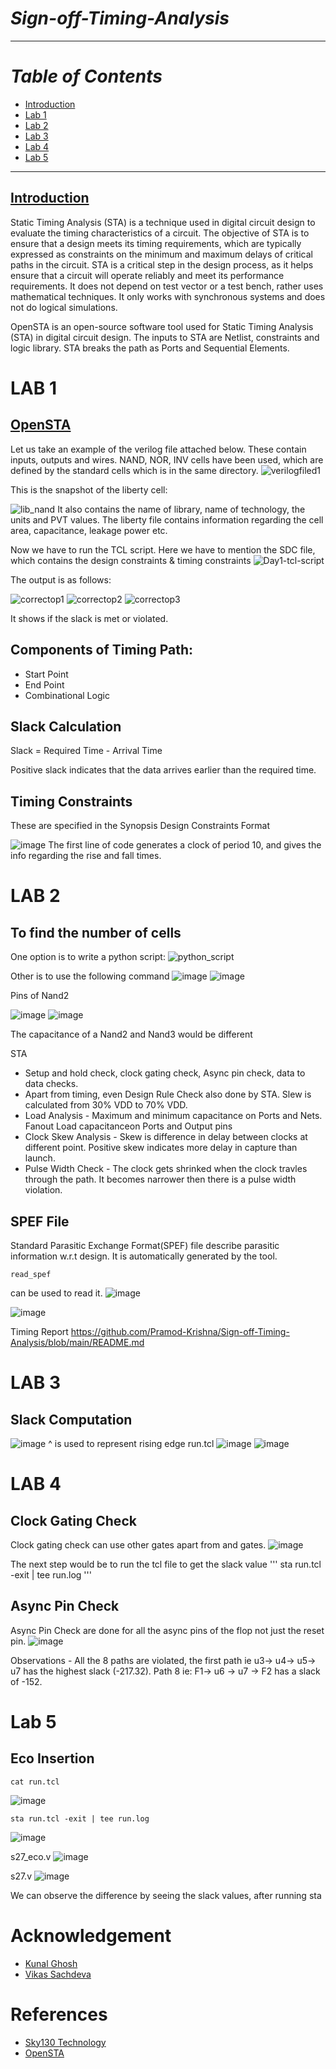 # ***_Sign-off-Timing-Analysis_***

***

# **_Table of Contents_**

* [Introduction](https://github.com/Pramod-Krishna/Sign-off-Timing-Analysis/blob/main/README.md#introduction)
* [Lab 1](https://github.com/Pramod-Krishna/Sign-off-Timing-Analysis/blob/main/README.md#opensta)
* [Lab 2](https://github.com/Pramod-Krishna/Sign-off-Timing-Analysis/blob/main/README.md#to-find-the-number-of-cells)
* [Lab 3](https://github.com/Pramod-Krishna/Sign-off-Timing-Analysis/blob/main/README.md#lab-3)
* [Lab 4](https://github.com/Pramod-Krishna/Sign-off-Timing-Analysis/blob/main/README.md#lab-4)
* [Lab 5](https://github.com/Pramod-Krishna/Sign-off-Timing-Analysis/blob/main/README.md#lab-5)

***

## [Introduction]()

Static Timing Analysis (STA) is a technique used in digital circuit design to evaluate the timing characteristics of a circuit. The objective of STA is to ensure that a design meets its timing requirements, which are typically expressed as constraints on the minimum and maximum delays of critical paths in the circuit. STA is a critical step in the design process, as it helps ensure that a circuit will operate reliably and meet its performance requirements. It does not depend on test vector or a test bench, rather uses mathematical techniques. It only works with synchronous systems and does not do logical simulations.

OpenSTA is an open-source software tool used for Static Timing Analysis (STA) in digital circuit design. The inputs to STA are Netlist, constraints and logic library. STA breaks the path as Ports and Sequential Elements. 

# LAB 1 

## [OpenSTA]()

Let us take an example of the verilog file attached below. These contain inputs, outputs and wires. NAND, NOR, INV cells have been used, which are defined by the standard cells which is in the same directory. 
![verilogfiled1](https://user-images.githubusercontent.com/54993262/220512324-9c6418ed-2d64-40d0-9cd8-9673d4894e9f.png)

This is the snapshot of the liberty cell:

![lib_nand](https://user-images.githubusercontent.com/54993262/220512884-fcaa687b-30b4-4217-b14e-c36da3617802.png)
It also contains the name of library, name of technology, the units and PVT values. The liberty file contains information regarding the cell area, capacitance, leakage power etc.  

Now we have to run the TCL script. Here we have to mention the SDC file, which contains the design constraints & timing constraints
![Day1-tcl-script](https://user-images.githubusercontent.com/54993262/220513073-747647dc-2841-4788-a35f-1024a9a9c90c.png)

The output is as follows:

![correctop1](https://user-images.githubusercontent.com/54993262/220513513-8ec86863-cb19-4066-8b26-4a7ea748e8d2.png)
![correctop2](https://user-images.githubusercontent.com/54993262/220513525-8daeb71f-1da4-408a-8c6c-2e55de4e3b84.png)
![correctop3](https://user-images.githubusercontent.com/54993262/220513519-54adeafa-22a3-4e51-94c6-587659ea7b5e.png)

It shows if the slack is met or violated. 

## Components of Timing Path:
* Start Point
* End Point
* Combinational Logic

## Slack Calculation
Slack = Required Time - Arrival Time

Positive slack indicates that the data arrives earlier than the required time. 

## Timing Constraints
These are specified in the Synopsis Design Constraints Format

![image](https://user-images.githubusercontent.com/54993262/220515387-a6b6e513-01c7-40d6-9925-bfc4c10f6895.png)
The first line of code generates a clock of period 10, and gives the info regarding the rise and fall times.

# LAB 2

## To find the number of cells 
One option is to write a python script:
![python_script](https://user-images.githubusercontent.com/54993262/220517728-12031387-c00b-4f1c-82e9-f57697567677.png)

Other is to use the following command
![image](https://user-images.githubusercontent.com/54993262/220518732-61bca606-9305-4032-8b8a-087760c4e659.png)
![image](https://user-images.githubusercontent.com/54993262/220519431-de054c7f-e05a-4372-bf2f-41b09e0d1a6e.png)

Pins of Nand2


![image](https://user-images.githubusercontent.com/54993262/220526363-31a9e9b1-f1f3-4516-9411-6dfadd2b0dd1.png)
![image](https://user-images.githubusercontent.com/54993262/220526586-758b073e-c7bf-4dec-855e-ee2524d8a736.png)

The capacitance of a Nand2 and Nand3 would be different

STA 
* Setup and hold check, clock gating check, Async pin check, data to data checks.
* Apart from timing, even Design Rule Check also done by STA. 
  Slew is calculated from 30% VDD to 70% VDD. 
* Load Analysis - Maximum and minimum capacitance on Ports and Nets. Fanout Load capacitanceon Ports and Output pins
* Clock Skew Analysis - Skew is difference in delay between clocks at different point. Positive skew indicates more delay in capture than launch. 
* Pulse Width Check - The clock gets shrinked when the clock travles through the path. It becomes narrower then there is a pulse width violation. 

## SPEF File
Standard Parasitic Exchange Format(SPEF) file describe parasitic information w.r.t design. It is automatically generated by the tool. 
```
read_spef 
```
can be used to read it. 
![image](https://user-images.githubusercontent.com/54993262/220532156-73b5564f-434d-4691-8e28-0bd85b5f6fbb.png)

![image](https://user-images.githubusercontent.com/54993262/220540119-a055d70e-b667-49b2-9686-71afbb83cb19.png)

Timing Report
https://github.com/Pramod-Krishna/Sign-off-Timing-Analysis/blob/main/README.md

# LAB 3

## Slack Computation
![image](https://user-images.githubusercontent.com/54993262/220541929-26c99d22-cbad-4186-8ba4-67eeca67ae16.png)
^ is used to represent rising edge
run.tcl
![image](https://user-images.githubusercontent.com/54993262/220571332-9f381e1b-01c0-4bb2-86f9-8ccff3e83595.png)
![image](https://user-images.githubusercontent.com/54993262/220571821-0b29d8ba-7eb9-413b-a974-7a75674d3b50.png)

# LAB 4
## Clock Gating Check
Clock gating check can use other gates apart from and gates. 
![image](https://user-images.githubusercontent.com/54993262/220577566-aa067b6a-0103-4f9d-9f74-b0dad51cae00.png)

The next step would be to run the tcl file to get the slack value
'''
sta run.tcl -exit | tee run.log
'''
## Async Pin Check
Async Pin Check are done for all the async pins of the flop not just the reset pin. 
![image](https://user-images.githubusercontent.com/54993262/220579600-62ae8b30-93d6-4363-9350-f8e0d15a5e70.png)

Observations - All the 8 paths are violated, the first path ie u3-> u4-> u5-> u7 has the highest slack (-217.32). Path 8 ie: F1-> u6 -> u7 -> F2 has a slack of -152.

# Lab 5
## Eco Insertion
```
cat run.tcl
```
![image](https://user-images.githubusercontent.com/54993262/220585147-6e98d25e-694d-4916-8e58-e2aed769ec86.png)
```
sta run.tcl -exit | tee run.log
```
![image](https://user-images.githubusercontent.com/54993262/220586470-d4be4519-af4c-4aef-81ea-5d6632c2c951.png)

s27_eco.v
![image](https://user-images.githubusercontent.com/54993262/220587439-710eed3e-8f0c-4880-9846-19b10a9e7b0e.png)

s27.v
![image](https://user-images.githubusercontent.com/54993262/220588500-5c03fa03-fc7e-4319-a8fc-f84b5d56b83e.png)

We can observe the difference by seeing the slack values, after running sta
# Acknowledgement
* [Kunal Ghosh](https://github.com/kunalg123/)
* [Vikas Sachdeva](https://github.com/vikkisachdeva)

# References
* [Sky130 Technology](https://github.com/google/skywater-pdk)
* [OpenSTA](https://github.com/The-OpenROAD-Project/OpenSTA)
